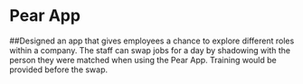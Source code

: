 # Pear App
##Designed an app that gives employees a chance to explore different roles within a company. The staff can swap jobs for a day by shadowing with the person they were matched when using the Pear App. Training would be provided before the swap.

